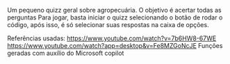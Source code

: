 Um pequeno quizz geral sobre agropecuária.
O objetivo é acertar todas as perguntas
Para jogar, basta iniciar o quizz selecionando o botão de rodar o código, após isso, é só selecionar suas respostas na caixa de opções.

Referências usadas: https://www.youtube.com/watch?v=7b6HW8-67WE
                    https://www.youtube.com/watch?app=desktop&v=Fe8MZGoNcJE
                    Funções geradas com auxílio do Microsoft copilot
